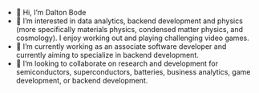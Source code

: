 - 👋 Hi, I’m Dalton Bode
- 👀 I’m interested in data analytics, backend development and physics (more specifically materials physics, condensed matter physics, and cosmology). 
I enjoy working out and playing challenging video games. 
- 🌱 I’m currently working as an associate software developer and currently aiming to specialize in backend development.
- 💞️ I’m looking to collaborate on research and development for semiconductors, superconductors, batteries, business analytics, game development, or backend development.

<!---
dbode777/dbode777 is a ✨ special ✨ repository because its `README.md` (this file) appears on your GitHub profile.
You can click the Preview link to take a look at your changes.
--->
